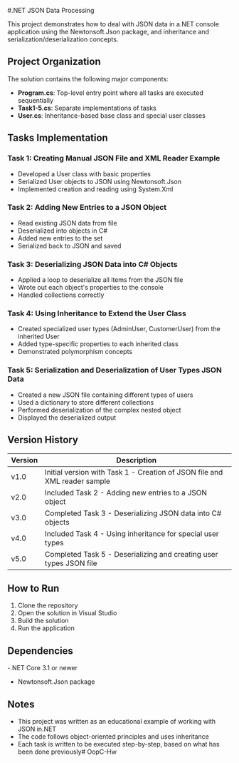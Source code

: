 #.NET JSON Data Processing

This project demonstrates how to deal with JSON data in a.NET console application using the Newtonsoft.Json package, and inheritance and serialization/deserialization concepts.

## Project Organization

The solution contains the following major components:

- **Program.cs**: Top-level entry point where all tasks are executed sequentially
- **Task1-5.cs**: Separate implementations of tasks
- **User.cs**: Inheritance-based base class and special user classes

## Tasks Implementation

### Task 1: Creating Manual JSON File and XML Reader Example
- Developed a User class with basic properties
- Serialized User objects to JSON using Newtonsoft.Json
- Implemented creation and reading using System.Xml

### Task 2: Adding New Entries to a JSON Object
- Read existing JSON data from file
- Deserialized into objects in C#
- Added new entries to the set
- Serialized back to JSON and saved

### Task 3: Deserializing JSON Data into C# Objects
- Applied a loop to deserialize all items from the JSON file
- Wrote out each object's properties to the console
- Handled collections correctly

### Task 4: Using Inheritance to Extend the User Class
- Created specialized user types (AdminUser, CustomerUser) from the inherited User
- Added type-specific properties to each inherited class
- Demonstrated polymorphism concepts

### Task 5: Serialization and Deserialization of User Types JSON Data
- Created a new JSON file containing different types of users
- Used a dictionary to store different collections
- Performed deserialization of the complex nested object
- Displayed the deserialized output

## Version History

| Version | Description |
|---------|-------------|
| v1.0    | Initial version with Task 1 - Creation of JSON file and XML reader sample
| v2.0    | Included Task 2 - Adding new entries to a JSON object |
| v3.0    | Completed Task 3 - Deserializing JSON data into C# objects |
| v4.0    | Included Task 4 - Using inheritance for special user types |
| v5.0    | Completed Task 5 - Deserializing and creating user types JSON file

## How to Run

1. Clone the repository
2. Open the solution in Visual Studio
3. Build the solution
4. Run the application

## Dependencies

-.NET Core 3.1 or newer
- Newtonsoft.Json package

## Notes

- This project was written as an educational example of working with JSON in.NET
- The code follows object-oriented principles and uses inheritance
- Each task is written to be executed step-by-step, based on what has been done previously#   O o p C - H w  
 